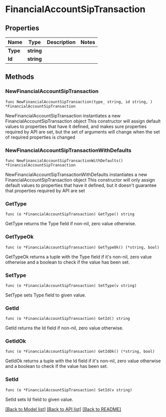 # FinancialAccountSipTransaction

## Properties

Name | Type | Description | Notes
------------ | ------------- | ------------- | -------------
**Type** | **string** |  | 
**Id** | **string** |  | 

## Methods

### NewFinancialAccountSipTransaction

`func NewFinancialAccountSipTransaction(type_ string, id string, ) *FinancialAccountSipTransaction`

NewFinancialAccountSipTransaction instantiates a new FinancialAccountSipTransaction object
This constructor will assign default values to properties that have it defined,
and makes sure properties required by API are set, but the set of arguments
will change when the set of required properties is changed

### NewFinancialAccountSipTransactionWithDefaults

`func NewFinancialAccountSipTransactionWithDefaults() *FinancialAccountSipTransaction`

NewFinancialAccountSipTransactionWithDefaults instantiates a new FinancialAccountSipTransaction object
This constructor will only assign default values to properties that have it defined,
but it doesn't guarantee that properties required by API are set

### GetType

`func (o *FinancialAccountSipTransaction) GetType() string`

GetType returns the Type field if non-nil, zero value otherwise.

### GetTypeOk

`func (o *FinancialAccountSipTransaction) GetTypeOk() (*string, bool)`

GetTypeOk returns a tuple with the Type field if it's non-nil, zero value otherwise
and a boolean to check if the value has been set.

### SetType

`func (o *FinancialAccountSipTransaction) SetType(v string)`

SetType sets Type field to given value.


### GetId

`func (o *FinancialAccountSipTransaction) GetId() string`

GetId returns the Id field if non-nil, zero value otherwise.

### GetIdOk

`func (o *FinancialAccountSipTransaction) GetIdOk() (*string, bool)`

GetIdOk returns a tuple with the Id field if it's non-nil, zero value otherwise
and a boolean to check if the value has been set.

### SetId

`func (o *FinancialAccountSipTransaction) SetId(v string)`

SetId sets Id field to given value.



[[Back to Model list]](../README.md#documentation-for-models) [[Back to API list]](../README.md#documentation-for-api-endpoints) [[Back to README]](../README.md)


